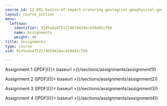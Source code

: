 ```yaml
---
course_id: 12-091-basics-of-impact-cratering-geological-geophysical-geochemical-environmental-studies-of-some-impact-craters-of-the-earth-january-iap-2008
layout: course_section
menu:
  leftnav:
    identifier: 9145eda4752274b59424ec420dd1cf50
    name: Assignments
    weight: 40
title: Assignments
type: course
uid: 9145eda4752274b59424ec420dd1cf50

---
```


Assignment 1 ([PDF]({{< baseurl >}}/sections/assignments/assignment1))

Assignment 2 ([PDF]({{< baseurl >}}/sections/assignments/assignment2))

Assignment 3 ([PDF]({{< baseurl >}}/sections/assignments/assignment3))

Assignment 4 ([PDF]({{< baseurl >}}/sections/assignments/assignment4))